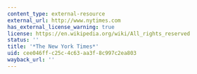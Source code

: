 ```yaml
---
content_type: external-resource
external_url: http://www.nytimes.com
has_external_license_warning: true
license: https://en.wikipedia.org/wiki/All_rights_reserved
status: ''
title: '*The New York Times*'
uid: cee046ff-c25c-4c63-aa3f-8c997c2ea803
wayback_url: ''
---
```

